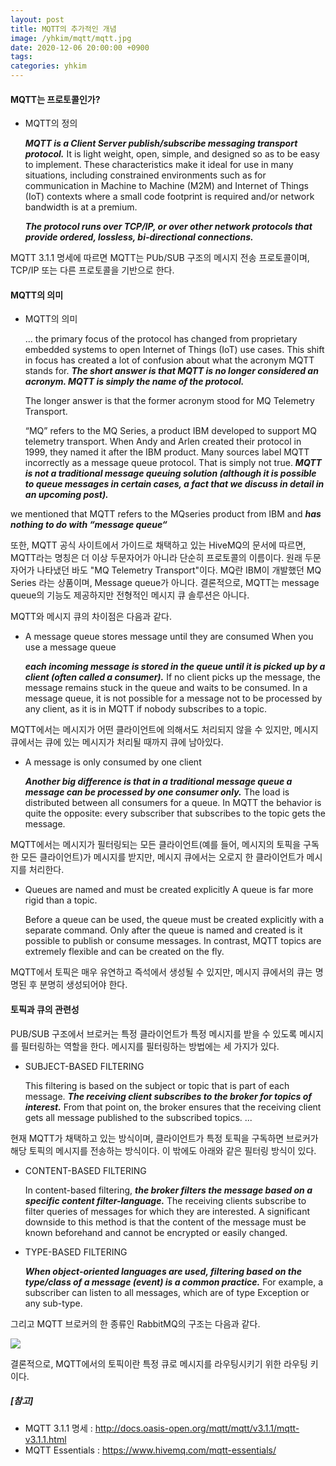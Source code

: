 ```yaml
---
layout: post
title: MQTT의 추가적인 개념
image: /yhkim/mqtt/mqtt.jpg
date: 2020-12-06 20:00:00 +0900
tags:
categories: yhkim
---
```


#### MQTT는 프로토콜인가?

- MQTT의 정의

    ***MQTT is a Client Server publish/subscribe messaging transport protocol.*** 
    It is light weight, open, simple, and designed so as to be easy to implement. 
    These characteristics make it ideal for use in many situations, 
    including constrained environments such as for communication in Machine to Machine (M2M) and Internet of Things (IoT) contexts where a small code footprint is required and/or network bandwidth is at a premium.
    
    ***The protocol runs over TCP/IP, or over other network protocols that provide ordered, lossless, bi-directional connections.***

MQTT 3.1.1 명세에 따르면 MQTT는 PUb/SUB 구조의 메시지 전송 프로토콜이며, TCP/IP 또는 다른 프로토콜을 기반으로 한다. 

#### MQTT의 의미

- MQTT의 의미

    ... the primary focus of the protocol has changed from proprietary embedded systems to open Internet of Things (IoT) use cases. 
    This shift in focus has created a lot of confusion about what the acronym MQTT stands for. 
    ***The short answer is that MQTT is no longer considered an acronym. MQTT is simply the name of the protocol.***
    
    The longer answer is that the former acronym stood for MQ Telemetry Transport.
    
    “MQ” refers to the MQ Series, a product IBM developed to support MQ telemetry transport. When Andy and Arlen created their protocol in 1999, they named it after the IBM product. Many sources label MQTT incorrectly as a message queue protocol. That is simply not true. 
    ***MQTT is not a traditional message queuing solution (although it is possible to queue messages in certain cases, a fact that we discuss in detail in an upcoming post).***

we mentioned that MQTT refers to the MQseries product from IBM and ***has nothing to do with “message queue“***

또한, MQTT 공식 사이트에서 가이드로 채택하고 있는 HiveMQ의 문서에 따르면, 
MQTT라는 명칭은 더 이상 두문자어가 아니라 단순히 프로토콜의 이름이다. 
원래 두문자어가 나타냈던 바도 "MQ Telemetry Transport"이다.
MQ란 IBM이 개발했던 MQ Series 라는 상품이며, Message queue가 아니다.
결론적으로, MQTT는 message queue의 기능도 제공하지만 전형적인 메시지 큐 솔루션은 아니다.

MQTT와 메시지 큐의 차이점은 다음과 같다.

- A message queue stores message until they are consumed When you use a message queue

    ***each incoming message is stored in the queue until it is picked up by a client (often called a consumer).*** 
    If no client picks up the message, the message remains stuck in the queue and waits to be consumed. 
    In a message queue, it is not possible for a message not to be processed by any client, as it is in MQTT if nobody subscribes to a topic.
    
MQTT에서는 메시지가 어떤 클라이언트에 의해서도 처리되지 않을 수 있지만, 메시지 큐에서는 큐에 있는 메시지가 처리될 때까지 큐에 남아있다.

- A message is only consumed by one client 

    ***Another big difference is that in a traditional message queue a message can be processed by one consumer only.***
    The load is distributed between all consumers for a queue. In MQTT the behavior is quite the opposite: every subscriber that subscribes to the topic gets the message.
    
MQTT에서는 메시지가 필터링되는 모든 클라이언트(예를 들어, 메시지의 토픽을 구독한 모든 클라이언트)가 메시지를 받지만, 메시지 큐에서는 오로지 한 클라이언트가 메시지를 처리한다.

- Queues are named and must be created explicitly A queue is far more rigid than a topic. 

    Before a queue can be used, the queue must be created explicitly with a separate command. 
    Only after the queue is named and created is it possible to publish or consume messages. 
    In contrast, MQTT topics are extremely flexible and can be created on the fly.
    
MQTT에서 토픽은 매우 유연하고 즉석에서 생성될 수 있지만, 메시지 큐에서의 큐는 명명된 후 분명히 생성되어야 한다.

#### 토픽과 큐의 관련성

PUB/SUB 구조에서 브로커는 특정 클라이언트가 특정 메시지를 받을 수 있도록 메시지를 필터링하는 역할을 한다. 
메시지를 필터링하는 방법에는 세 가지가 있다.

- SUBJECT-BASED FILTERING

    This filtering is based on the subject or topic that is part of each message. 
    ***The receiving client subscribes to the broker for topics of interest.*** 
    From that point on, the broker ensures that the receiving client gets all message published to the subscribed topics. ...
    
현재 MQTT가 채택하고 있는 방식이며, 클라이언트가 특정 토픽을 구독하면 브로커가 해당 토픽의 메시지를 전송하는 방식이다. 이 밖에도 아래와 같은 필터링 방식이 있다.

- CONTENT-BASED FILTERING

    In content-based filtering, ***the broker filters the message based on a specific content filter-language.*** 
    The receiving clients subscribe to filter queries of messages for which they are interested. 
    A significant downside to this method is that the content of the message must be known beforehand and cannot be encrypted or easily changed.

- TYPE-BASED FILTERING

    ***When object-oriented languages are used, filtering based on the type/class of a message (event) is a common practice.*** 
    For example, a subscriber can listen to all messages, which are of type Exception or any sub-type.
    
그리고 MQTT 브로커의 한 종류인 RabbitMQ의 구조는 다음과 같다.
    
![]({{site.baseurl}}/images/yhkim/mqtt/rabbitMQ.png)

결론적으로, MQTT에서의 토픽이란 특정 큐로 메시지를 라우팅시키기 위한 라우팅 키이다.

##### [참고]
* MQTT 3.1.1 명세 : http://docs.oasis-open.org/mqtt/mqtt/v3.1.1/mqtt-v3.1.1.html
* MQTT Essentials : https://www.hivemq.com/mqtt-essentials/